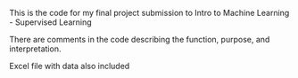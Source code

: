 This is the code for my final project submission to Intro to Machine Learning - Supervised Learning

There are comments in the code describing the function, purpose, and interpretation.

Excel file with data also included
